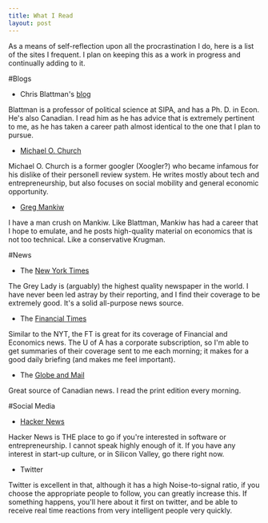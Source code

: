 ```yaml
---
title: What I Read
layout: post
---
```


As a means of self-reflection upon all the procrastination I do, here is a list of the sites I frequent. I plan on keeping this as a work in progress and continually adding to it. 

#Blogs

* Chris Blattman's [blog](http://chrisblattman.com)

Blattman is a professor of political science at SIPA, and has a Ph. D. in Econ. He's also Canadian. I read him as he has advice that is extremely pertinent to me, as he has taken a career path almost identical to the one that I plan to pursue. 

* [Michael O. Church](http://michaelochurch.wordpress.com/)

Michael O. Church is a former googler (Xoogler?) who became infamous for his dislike of their personell review system. He writes mostly about tech and entrepreneurship, but also focuses on social mobility and general economic opportunity. 

* [Greg Mankiw](http://gregmankiw.blogspot.ca/)

I have a man crush on Mankiw. Like Blattman, Mankiw has had a career that I hope to emulate, and he posts high-quality material on economics that is not too technical. Like a conservative Krugman. 

#News

* The [New York Times](nyt.com)

The Grey Lady is (arguably) the highest quality newspaper in the world. I have never been led astray by their reporting, and I find their coverage to be extremely good. It's a solid all-purpose news source.

* The [Financial Times](ft.com)

Similar to the NYT, the FT is great for its coverage of Financial and Economics news. The U of A has a corporate subscription, so I'm able to get summaries of their coverage sent to me each morning; it makes for a good daily briefing (and makes me feel important). 

* The [Globe and Mail](globeandmail.com)

Great source of Canadian news. I read the print edition every morning.

#Social Media

* [Hacker News](news.ycombinator.com)

Hacker News is THE place to go if you're interested in software or entrepreneurship. I cannot speak highly enough of it. If you have any interest in start-up culture, or in Silicon Valley, go there right now.

* Twitter

Twitter is excellent in that, although it has a high Noise-to-signal ratio, if you choose the appropriate people to follow, you can greatly increase this. If something happens, you'll here about it first on twitter, and be able to receive real time reactions from very intelligent people very quickly. 
